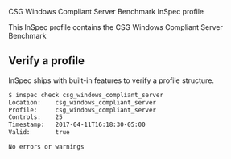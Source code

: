CSG Windows Compliant Server Benchmark InSpec profile

This InSpec profile contains the CSG Windows Compliant Server Benchmark

## Verify a profile

InSpec ships with built-in features to verify a profile structure.

```bash
$ inspec check csg_windows_compliant_server
Location:    csg_windows_compliant_server
Profile:     csg_windows_compliant_server
Controls:    25
Timestamp:   2017-04-11T16:18:30-05:00
Valid:       true

No errors or warnings
```
